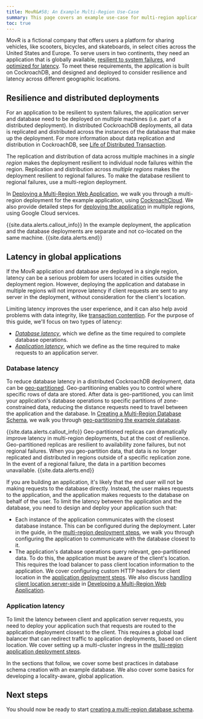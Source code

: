 ```yaml
---
title: MovR&#58; An Example Multi-Region Use-Case
summary: This page covers an example use-case for multi-region applications.
toc: true
---
```


MovR is a fictional company that offers users a platform for sharing vehicles, like scooters, bicycles, and skateboards, in select cities across the United States and Europe. To serve users in two continents, they need an application that is globally available, [resilient to  system failures](multi-region-use-case.html#resilience-and-distributed-deployments), and [optimized for latency](multi-region-use-case.html#latency-in-global-applications). To meet these requirements, the application is built on CockroachDB, and designed and deployed to consider resilience and latency across different geographic locations.

## Resilience and distributed deployments

For an application to be resilient to system failures, the application server and database need to be deployed on multiple machines (i.e. part of a distributed deployment). In distributed CockroachDB deployments, all data is replicated and distributed across the instances of the database that make up the deployment.  For more information about data replication and distribution in CockroachDB, see [Life of Distributed Transaction](../architecture/life-of-a-distributed-transaction.html).

The replication and distribution of data across multiple machines in a *single region* makes the deployment resilient to individual node failures within the region. Replication and distribution across *multiple regions* makes the deployment resilient to regional failures. To make the database resilient to regional failures, use a multi-region deployment.

In [Deploying a Multi-Region Web Application](multi-region-deployment.html), we walk you through a multi-region deployment for the example application, using [CockroachCloud](https://www.cockroachlabs.com/docs/cockroachcloud/). We also provide detailed steps for [deploying the application](multi-region-deployment.html#multi-region-application-deployment-gke) in multiple regions, using Google Cloud services.

{{site.data.alerts.callout_info}}
In the example deployment, the application and the database deployments are separate and not co-located on the same machine.
{{site.data.alerts.end}}

## Latency in global applications

If the MovR application and database are deployed in a single region, latency can be a serious problem for users located in cities outside the deployment region. However, deploying the application and database in multiple regions will not improve latency if client requests are sent to any server in the deployment, without consideration for the client's location.

Limiting latency improves the user experience, and it can also help avoid problems with data integrity, like [transaction contention](../performance-best-practices-overview.html#understanding-and-avoiding-transaction-contention). For the purpose of this guide, we'll focus on two types of latency:

- [*Database latency*](multi-region-use-case.html#database-latency), which we define as the time required to complete database operations.
- [*Application latency*](multi-region-use-case.html#application-latency), which we define as the time required to make requests to an application server.

### Database latency

To reduce database latency in a distributed CockroachDB deployment, data can be [geo-partitioned](../topology-geo-partitioned-replicas.html). Geo-partitioning enables you to control where specific rows of data are stored. After data is geo-partitioned, you can limit your application's database operations to specific partitions of zone-constrained data, reducing the distance requests need to travel between the application and the database. In [Creating a Multi-Region Database Schema](multi-region-database.html), we walk you through [geo-partitioning the example database](multi-region-database.html#geo-partitioning-the-movr-database).

{{site.data.alerts.callout_info}}
Geo-partitioned replicas can dramatically improve latency in multi-region deployments, but at the cost of resilience. Geo-partitioned replicas are resilient to availability zone failures, but not regional failures. When you geo-partition data, that data is no longer replicated and distributed in regions outside of a specific replication zone. In the event of a regional failure, the data in a partition becomes unavailable.
{{site.data.alerts.end}}

If you are building an application, it's likely that the end user will not be making requests to the database directly. Instead, the user makes requests to the application, and the application makes requests to the database on behalf of the user. To limit the latency between the application and the database, you need to design and deploy your application such that:

- Each instance of the application communicates with the closest database instance. This can be configured during the deployment. Later in the guide, in the [multi-region deployment steps](multi-region-deployment.html#multi-region-application-deployment-gke), we walk you through configuring the application to communicate with the database closest to it.
- The application's database operations query relevant, geo-partitioned data. To do this, the application must be aware of the client's location. This requires the load balancer to pass client location information to the application. We cover configuring custom HTTP headers for client location in the [application deployment steps](multi-region-deployment.html#multi-region-application-deployment-gke). We also discuss [handling client location server-side](multi-region-application.html#client-location) in [Developing a Multi-Region Web Application](multi-region-application.html).

### Application latency

To limit the latency between client and application server requests, you need to deploy your application such that requests are routed to the application deployment closest to the client. This requires a global load balancer that can redirect traffic to application deployments, based on client location. We cover setting up a multi-cluster ingress in the [multi-region application deployment steps](multi-region-deployment.html#multi-region-application-deployment-gke).

In the sections that follow, we cover some best practices in database schema creation with an example database. We also cover some basics for developing a locality-aware, global application.

## Next steps

You should now be ready to start [creating a multi-region database schema](multi-region-database.html).
